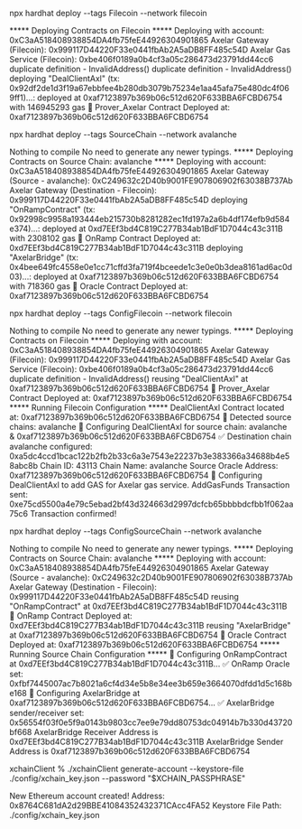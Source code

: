 npx hardhat deploy --tags Filecoin --network filecoin

***** Deploying Contracts on Filecoin *****
Deploying with account: 0xC3aA518408938854DA4fb75feE44926304901865
Axelar Gateway (Filecoin): 0x999117D44220F33e0441fbAb2A5aDB8FF485c54D
Axelar Gas Service (Filecoin): 0xbe406f0189a0b4cf3a05c286473d23791dd44cc6
duplicate definition - InvalidAddress()
duplicate definition - InvalidAddress()
deploying "DealClientAxl" (tx: 0x92df2de1d3f19a67ebbfee4b280db3079b75234e1aa45afa75e480dc4f069ff1)...: deployed at 0xaf7123897b369b06c512d620F633BBA6FCBD6754 with 146945293 gas
🚀 Prover_Axelar Contract Deployed at:  0xaf7123897b369b06c512d620F633BBA6FCBD6754

npx hardhat deploy --tags SourceChain --network avalanche

Nothing to compile
No need to generate any newer typings.
***** Deploying Contracts on Source Chain: avalanche *****
Deploying with account: 0xC3aA518408938854DA4fb75feE44926304901865
Axelar Gateway (Source - avalanche): 0xC249632c2D40b9001FE907806902f63038B737Ab
Axelar Gateway (Destination - Filecoin): 0x999117D44220F33e0441fbAb2A5aDB8FF485c54D
deploying "OnRampContract" (tx: 0x92998c9958a193444eb215730b8281282ec1fd197a2a6b4df174efb9d584e374)...: deployed at 0xd7EEf3bd4C819C277B34ab1BdF1D7044c43c311B with 2308102 gas
🚀 OnRamp Contract Deployed at:  0xd7EEf3bd4C819C277B34ab1BdF1D7044c43c311B
deploying "AxelarBridge" (tx: 0x4bee649fc4558e0e1cc71cffd3fa719f4bceede1c3e0e0b3dea8161ad6ac0d03)...: deployed at 0xaf7123897b369b06c512d620F633BBA6FCBD6754 with 718360 gas
🚀 Oracle Contract Deployed at:  0xaf7123897b369b06c512d620F633BBA6FCBD6754

npx hardhat deploy --tags ConfigFilecoin --network filecoin

Nothing to compile
No need to generate any newer typings.
***** Deploying Contracts on Filecoin *****
Deploying with account: 0xC3aA518408938854DA4fb75feE44926304901865
Axelar Gateway (Filecoin): 0x999117D44220F33e0441fbAb2A5aDB8FF485c54D
Axelar Gas Service (Filecoin): 0xbe406f0189a0b4cf3a05c286473d23791dd44cc6
duplicate definition - InvalidAddress()
reusing "DealClientAxl" at 0xaf7123897b369b06c512d620F633BBA6FCBD6754
🚀 Prover_Axelar Contract Deployed at:  0xaf7123897b369b06c512d620F633BBA6FCBD6754
***** Running Filecoin Configuration *****
DealClientAxl Contract located at:  0xaf7123897b369b06c512d620F633BBA6FCBD6754
🔗 Detected source chains: avalanche
🚀 Configuring DealClientAxl for source chain: avalanche & 0xaf7123897b369b06c512d620F633BBA6FCBD6754
✅ Destination chain avalanche configured: 0xa5dc4ccd1bcac122b2fb2b33c6a3e7543e22237b3e383366a34688b4e58abc8b
Chain ID: 43113
Chain Name: avalanche
Source Oracle Address: 0xaf7123897b369b06c512d620F633BBA6FCBD6754
🚀 Configuring DealClientAxl to add GAS for Axelar gas service.
AddGasFunds Transaction sent: 0xe75cd5500a4e79c5ebad2bf43d324663d2997dcfcb65bbbbdcfbb1f062aa75c6
Transaction confirmed!

npx hardhat deploy --tags ConfigSourceChain --network avalanche

Nothing to compile
No need to generate any newer typings.
***** Deploying Contracts on Source Chain: avalanche *****
Deploying with account: 0xC3aA518408938854DA4fb75feE44926304901865
Axelar Gateway (Source - avalanche): 0xC249632c2D40b9001FE907806902f63038B737Ab
Axelar Gateway (Destination - Filecoin): 0x999117D44220F33e0441fbAb2A5aDB8FF485c54D
reusing "OnRampContract" at 0xd7EEf3bd4C819C277B34ab1BdF1D7044c43c311B
🚀 OnRamp Contract Deployed at:  0xd7EEf3bd4C819C277B34ab1BdF1D7044c43c311B
reusing "AxelarBridge" at 0xaf7123897b369b06c512d620F633BBA6FCBD6754
🚀 Oracle Contract Deployed at:  0xaf7123897b369b06c512d620F633BBA6FCBD6754
***** Running Source Chain Configuration *****
🚀 Configuring OnRampContract at 0xd7EEf3bd4C819C277B34ab1BdF1D7044c43c311B...
✅ OnRamp Oracle set: 0xfbf7445007ac7b8021a6cf4d34e5b8e34ee3b659e3664070dfdd1d5c168be168
🚀 Configuring AxelarBridge at 0xaf7123897b369b06c512d620F633BBA6FCBD6754...
✅ AxelarBridge sender/receiver set: 0x56554f03f0e5f9a0143b9803cc7ee9e79dd80753dc04914b7b330d43720bf668
AxelarBridge Receiver Address is 0xd7EEf3bd4C819C277B34ab1BdF1D7044c43c311B
AxelarBridge Sender Address is 0xaf7123897b369b06c512d620F633BBA6FCBD6754

xchainClient % ./xchainClient generate-account --keystore-file ./config/xchain_key.json --password "$XCHAIN_PASSPHRASE"

New Ethereum account created!
Address: 0x8764C681dA2d29BBE41084352432371CAcc4FA52
Keystore File Path: ./config/xchain_key.json